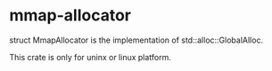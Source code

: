 # mmap-allocator

struct MmapAllocator is the implementation of std::alloc::GlobalAlloc.

This crate is only for uninx or linux platform.

[lgpl-badge]: https://img.shields.io/badge/license-lgpl-blue.svg
[apache2-badge]: https://img.shields.io/badge/license-apache2-blue.svg

